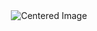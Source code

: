 <div style="display: flex; justify-content: center; align-items: center; height: 100vh;">
  <img src="https://i.ibb.co/ymQ8RC0D/Screenshot-2024-09-17-18-55-25-571-com-google-android-youtube-1.jpg" alt="Centered Image">
</div>
